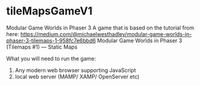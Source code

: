 # tileMapsGameV1
Modular Game Worlds in Phaser 3
A game that is based on the tutorial from here:
https://medium.com/@michaelwesthadley/modular-game-worlds-in-phaser-3-tilemaps-1-958fc7e6bbd6
Modular Game Worlds in Phaser 3 (Tilemaps #1) — Static Maps

What you will need to run the game:
1) Any modern web browser supporting JavaScript
2) local web server (MAMP/ XAMP/ OpenServer etc)

